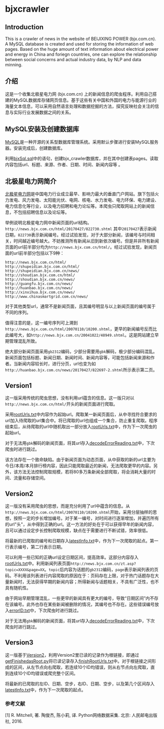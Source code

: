# bjxcrawler
## Introduction
This is a crawler of news in the website of BEIJIXING POWER (bjx.com.cn). A MySQL database is created and used for storing the information of web pages. Based on the huge amount of text information about electrical power and energy in China and foriegn countries, one can explore the relationship between social concerns and actual industry data, by NLP and data minning.

## 介绍
这是一个收集北极星电力网 (bjx.com.cn) 上的新闻信息的爬虫程序。利用自己搭建的MySQL数据库存储网页信息。基于这些有关中国和外国的电力与能源行业的海量文本信息，可以采用自然语言处理和数据挖掘的方法，探究反映社会关注的信息与实际行业发展数据之间的关系。

## MySQL安装及创建数据库
[MySQL](https://www.mysql.com/)是一种开源的关系型数据库管理系统。采用默认步骤进行安装MySQL服务器。安装完成后，创建数据库。

利用[bjxSql.sql](/bjxSql.sql/)中的语句，创建bjx_crawler数据库，并在其中创建表pages。读取内容包括url、标题、来源、作者、日期、时间、新闻内容等
。
## 北极星电力网简介
[北极星电力网](www.bjx.com.cn)是中国电力行业成立最早、影响力最大的垂直门户网站。旗下包括火力发电、风力发电、太阳能光伏、电网、核电、水力发电、电力环保、电力建设、电力信息化等行业，以及电力招聘和电力论坛等。本爬虫只爬取网站上的新闻信息，不包括招聘信息以及论坛等。

举例说明北极星电力网中新闻页面的url结构。
```http://news.bjx.com.cn/html/20170427/822730.shtml```
其中`20170427`表示新闻日期，`822730`表示新闻编号。经过试验发现，对于大部分新闻，该编号与时间相关，时间越近编号越大。不妨推测所有新闻从旧到新依次编号。但是并非所有新闻页面的url前半部分均为`http://news.bjx.com.cn/html/`。经过试验发现，新闻页面的url前半部分包括以下9种：
```
http://news.bjx.com.cn/html/
http://shupeidian.bjx.com.cn/html/
http://shupeidian.bjx.com.cn/news/
http://shoudian.bjx.com.cn/html/
http://shoudian.bjx.com.cn/news/
http://guangfu.bjx.com.cn/news/
http://huanbao.bjx.com.cn/news/
http://xinxihua.bjx.com.cn/news/
http://www.chinasmartgrid.com.cn/news/
```
对于其他类型url，通常不是新闻页面，且其编号明显与以上新闻页面的编号属于不同的序列。

值得注意的是，这一编号序列可上溯到`http://news.bjx.com.cn/html/20070110/10200.shtml`，更早的新闻编号反而比此编号大，如`http://news.bjx.com.cn/20041022/48949.shtml`。这是网站建立早期管理混乱所致。

绝大部分新闻页面采用`gb2312`编码，少部分需要用`gbk`解码，极少部分编码混乱。新闻页面包括标题、新闻日期、新闻时间、新闻内容等，可能包括新闻来源和作者。当新闻内容较长时，进行分页，url也变为如`http://huanbao.bjx.com.cn/news/20170427/822697-2.shtml`所示表示第二页。

## Version1
这一版采用传统的爬虫思想，没有利用url蕴含的信息。这一版只对以`http://news.bjx.com.cn/html/`开头的新闻页面进行爬取。

采用[rootUrls.txt](/bjxCrawler_v1/rootUrls.txt/)中内容作为起始url。爬取某一新闻页面后，从中寻找符合要求的url加入待爬取的url集合中。将已爬取的url也组成一个集合，防止重复爬取。程序结束后，从待爬取的url中随机取出一部分放入[rootUrls.txt](/bjxCrawler_v1/rootUrls.txt/)中，作为下一次爬虫的起始url。

对于无法用`gbk`解码的新闻页面，将其url存入[decodeErrorReading.txt](/bjxCrawler_v1/decodeErrorReading.txt/)中，下次爬虫时进行跳过。

该方法存在一个致命缺陷。由于新闻页面为动态页面，从中获取的新的url主要为今日/本周/本月排行榜内容，因此只能爬取最近的新闻，无法爬取更早的内容。另外，该方法无法控制爬取规模，若将80多万条新闻全部爬取，将会消耗大量的时间、流量和存储空间。

## Version2
这一版没有采用爬虫的思想，而是充分利用了url中蕴含的信息。从`http://news.bjx.com.cn/html/20070110/10200.shtml`开始，采用分层抽样的思想，按照一定的步长增加编号。对于某一编号，对时间进行逐渐增加，并遍历所有的url"头"，从中得到正确的url。这一方法的好处在于可以获得早年的新闻内容，且可以通过设定步长控制爬取规模，缺点在于需要进行不断试错，效率很低。

将最新的已爬取的编号和日期存入[latestInfo.txt](/bjxCrawler_v2/latestInfo.txt/)中，作为下一次爬取的起点。第一行表示编号，第二行表示日期。

可以利用一些已知的正确url设定日期区间，提高效率。这部分内容存入[rootUrls.txt](/bjxCrawler_v2/rootUrls.txt/)中。利用新闻列表页面`http://news.bjx.com.cn/zt.asp?topic=XXXX&page=XX`。`topic`后内容为话题的`gb2312`编码，`page`表示新闻列表的页码。不利用该列表进行内容爬取的原因在于：页码存在上限，对于热门话题存在大量新闻时，无法获得早期的新闻内容；所得新闻与话题相关，不具有广泛性，也不具有随机性。

由于网站早期管理混乱，一些更早的新闻具有更大的编号，导致“日期区间”内不存在该编号。此外也存在某些新闻被删除的情况，其编号也不存在。这些错误编号放入[errorID.txt](/bjxCrawler_v2/errorID.txt/)中，下次爬虫时进行跳过。

对于无法用`gbk`解码的新闻页面，将其url存入[decodeErrorReading.txt](/bjxCrawler_v2/decodeErrorReading.txt/)中，下次爬虫时进行跳过。

## Version3
这一版基于[Version2](/bjxCrawler_v2/)，利用Version2里已读的记录作为根链接，即通过[getFinishedasRoot.py](/bjxCrawler_v3/getFinishedasRoot.py/)将已读记录存入[finishRootUrls.txt](/bjxCrawler_v3/finishRootUrls.txt/)中。对于根链接之间形成的区间，从左节点向右爬取，若连续10个ID均错误，则从右节点向左爬取，直到连续10个ID均错误或爬完整个区间。

将最新的已爬取的左ID、日期、空步，右ID、日期、空步，以及第几个区间存入[latestInfo.txt](/bjxCrawler_v3/latestInfo.txt/)中，作为下一次爬取的起点。

### 参考文献
[1] R. Mitchell, 著. 陶俊杰, 陈小莉, 译. Python网络数据采集. 北京: 人民邮电出版社, 2016.